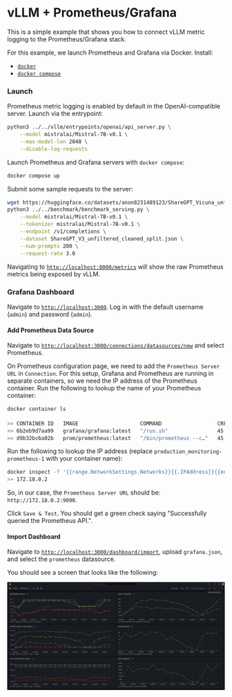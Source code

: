 # vLLM + Prometheus/Grafana 

This is a simple example that shows you how to connect vLLM metric logging to the Prometheus/Grafana stack.

For this example, we launch Prometheus and Grafana via Docker. Install: 
- [`docker`](https://docs.docker.com/engine/install/)
- [`docker compose`](https://docs.docker.com/compose/install/linux/#install-using-the-repository)

### Launch

Prometheus metric logging is enabled by default in the OpenAI-compatible server. Launch via the entrypoint:
```bash
python3 ../../vllm/entrypoints/openai/api_server.py \
    --model mistralai/Mistral-7B-v0.1 \
    --max-model-len 2048 \
    --disable-log-requests
```

Launch Prometheus and Grafana servers with `docker compose`:
```bash
docker compose up
```

Submit some sample requests to the server:
```bash
wget https://huggingface.co/datasets/anon8231489123/ShareGPT_Vicuna_unfiltered/resolve/main/ShareGPT_V3_unfiltered_cleaned_split.json
python3 ../../benchmark/benchmark_serving.py \
    --model mistralai/Mistral-7B-v0.1 \
    --tokenizer mistralai/Mistral-7B-v0.1 \
    --endpoint /v1/completions \
    --dataset ShareGPT_V3_unfiltered_cleaned_split.json \
    --num-prompts 200 \
    --request-rate 3.0
```

Navigating to [`http://localhost:8000/metrics`](http://localhost:8000/metrics) will show the raw Prometheus metrics being exposed by vLLM.

### Grafana Dashboard

Navigate to [`http://localhost:3000`](http://localhost:3000). Log in with the default username (`admin`) and password (`admin`).

#### Add Prometheus Data Source

Navigate to [`http://localhost:3000/connections/datasources/new`](http://localhost:3000/connections/datasources/new) and select Prometheus. 

On Prometheus configuration page, we need to add the `Prometheus Server URL` in `Connection`. For this setup, Grafana and Prometheus are running in separate containers, so we need the IP address of the Prometheus container. Run the following to lookup the name of your Prometheus container:

```bash
docker container ls

>> CONTAINER ID   IMAGE                    COMMAND                  CREATED          STATUS          PORTS                                       NAMES
>> 6b2eb9d7aa99   grafana/grafana:latest   "/run.sh"                45 minutes ago   Up 45 minutes   0.0.0.0:3000->3000/tcp, :::3000->3000/tcp   production_monitoring-grafana-1
>> d9b32bc6a02b   prom/prometheus:latest   "/bin/prometheus --c…"   45 minutes ago   Up 45 minutes   0.0.0.0:9090->9090/tcp, :::9090->9090/tcp   production_monitoring-prometheus-1
```

Run the following to lookup the IP address (replace `production_monitoring-prometheus-1` with your container name):
```bash 
docker inspect -f '{{range.NetworkSettings.Networks}}{{.IPAddress}}{{end}}' production_monitoring-prometheus-1
>> 172.18.0.2
```

So, in our case, the `Prometheus Server URL` should be: `http://172.18.0.2:9090`. 

Click `Save & Test`. You should get a green check saying "Successfully queried the Prometheus API.".

#### Import Dashboard 

Navigate to [`http://localhost:3000/dashboard/import`](http://localhost:3000/dashboard/import), upload `grafana.json`, and select the `prometheus` datasource.

You should see a screen that looks like the following:

![Grafana Dashboard Image](images/vllm-grafana-dashboard.png)
